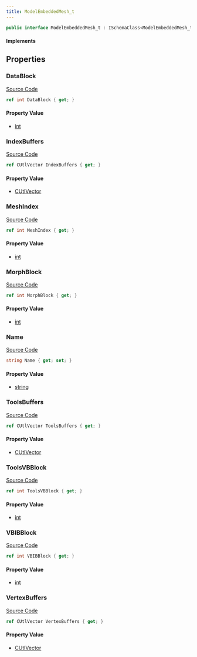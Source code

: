 ```yaml
---
title: ModelEmbeddedMesh_t
---
```


```csharp
public interface ModelEmbeddedMesh_t : ISchemaClass<ModelEmbeddedMesh_t>, ISchemaField, ISchemaClass, INativeHandle
```

#### Implements

## Properties

### DataBlock

[Source Code](https://github.com/swiftly-solution/swiftlys2/blob/beta/managed/src/SwiftlyS2.Generated/Schemas/Interfaces/ModelEmbeddedMesh_t.cs#L20)

```csharp
ref int DataBlock { get; }
```

#### Property Value

- [int](https://learn.microsoft.com/dotnet/api/system.int32)

### IndexBuffers

[Source Code](https://github.com/swiftly-solution/swiftlys2/blob/beta/managed/src/SwiftlyS2.Generated/Schemas/Interfaces/ModelEmbeddedMesh_t.cs#L28)

```csharp
ref CUtlVector IndexBuffers { get; }
```

#### Property Value

- [CUtlVector](/docs/api/)

### MeshIndex

[Source Code](https://github.com/swiftly-solution/swiftlys2/blob/beta/managed/src/SwiftlyS2.Generated/Schemas/Interfaces/ModelEmbeddedMesh_t.cs#L18)

```csharp
ref int MeshIndex { get; }
```

#### Property Value

- [int](https://learn.microsoft.com/dotnet/api/system.int32)

### MorphBlock

[Source Code](https://github.com/swiftly-solution/swiftlys2/blob/beta/managed/src/SwiftlyS2.Generated/Schemas/Interfaces/ModelEmbeddedMesh_t.cs#L22)

```csharp
ref int MorphBlock { get; }
```

#### Property Value

- [int](https://learn.microsoft.com/dotnet/api/system.int32)

### Name

[Source Code](https://github.com/swiftly-solution/swiftlys2/blob/beta/managed/src/SwiftlyS2.Generated/Schemas/Interfaces/ModelEmbeddedMesh_t.cs#L16)

```csharp
string Name { get; set; }
```

#### Property Value

- [string](https://learn.microsoft.com/dotnet/api/system.string)

### ToolsBuffers

[Source Code](https://github.com/swiftly-solution/swiftlys2/blob/beta/managed/src/SwiftlyS2.Generated/Schemas/Interfaces/ModelEmbeddedMesh_t.cs#L31)

```csharp
ref CUtlVector ToolsBuffers { get; }
```

#### Property Value

- [CUtlVector](/docs/api/)

### ToolsVBBlock

[Source Code](https://github.com/swiftly-solution/swiftlys2/blob/beta/managed/src/SwiftlyS2.Generated/Schemas/Interfaces/ModelEmbeddedMesh_t.cs#L35)

```csharp
ref int ToolsVBBlock { get; }
```

#### Property Value

- [int](https://learn.microsoft.com/dotnet/api/system.int32)

### VBIBBlock

[Source Code](https://github.com/swiftly-solution/swiftlys2/blob/beta/managed/src/SwiftlyS2.Generated/Schemas/Interfaces/ModelEmbeddedMesh_t.cs#L33)

```csharp
ref int VBIBBlock { get; }
```

#### Property Value

- [int](https://learn.microsoft.com/dotnet/api/system.int32)

### VertexBuffers

[Source Code](https://github.com/swiftly-solution/swiftlys2/blob/beta/managed/src/SwiftlyS2.Generated/Schemas/Interfaces/ModelEmbeddedMesh_t.cs#L25)

```csharp
ref CUtlVector VertexBuffers { get; }
```

#### Property Value

- [CUtlVector](/docs/api/)

